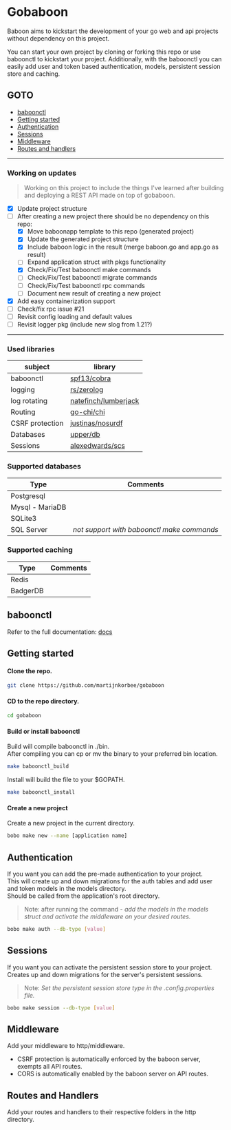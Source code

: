 # Gobaboon
Baboon aims to kickstart the development of your go web and api projects without dependency on this project. 

You can start your own project by cloning or forking this repo or use baboonctl to kickstart your project. Additionally, with the baboonctl you can easily add user and token based authentication, models, persistent session store and caching.

## GOTO
* [baboonctl](#baboonctl)
* [Getting started](#getting-started)
* [Authentication](#authentication)
* [Sessions](#sessions)
* [Middleware](#middleware)
* [Routes and handlers](#routes-and-handlers)

<hr>

### Working on updates
> Working on this project to include the things I've learned after building and deploying a REST API made on top of gobaboon.

- [x] Update project structure
- [ ] After creating a new project there should be no dependency on this repo:
    - [x] Move baboonapp template to this repo (generated project)
    - [x] Update the generated project structure
    - [x] Include baboon logic in the result (merge baboon.go and app.go as result)
    - [ ] Expand application struct with pkgs functionality
    - [x] Check/Fix/Test baboonctl make commands
    - [ ] Check/Fix/Test baboonctl migrate commands
    - [ ] Check/Fix/Test baboonctl rpc commands
    - [ ] Document new result of creating a new project
- [x] Add easy containerization support
- [ ] Check/fix rpc issue #21
- [ ] Revisit config loading and default values
- [ ] Revisit logger pkg (include new slog from 1.21?)

<hr>

### Used libraries
| subject         | library                                                         |
|-----------------|-----------------------------------------------------------------|
| baboonctl       | [spf13/cobra](https://github.com/spf13/cobra)                   |
| logging         | [rs/zerolog](https://github.com/rs/zerolog)                     |
| log rotating    | [natefinch/lumberjack](https://github.com/natefinch/lumberjack) |
| Routing         | [go-chi/chi](https://github.com/go-chi/chi)                     |
| CSRF protection | [justinas/nosurdf](https://github.com/justinas/nosurf)          |
| Databases       | [upper/db](https://github.com/upper/db)                         |
| Sessions        | [alexedwards/scs](https://github.com/alexedwards/scs)           |
   
### Supported databases
| Type            | Comments                                   |
|-----------------|--------------------------------------------|
| Postgresql      |                                            |
| Mysql - MariaDB |                                            |
| SQLite3         |                                            |
| SQL Server      | _not support with baboonctl make commands_ | 

### Supported caching
| Type     | Comments                                   |
|----------|--------------------------------------------|
| Redis    |                                            |
| BadgerDB |                                            |

## baboonctl
Refer to the full documentation: [docs](https://github.com/martijnkorbee/gobaboon/tree/master/tools/baboonctl)

## Getting started

#### Clone the repo.
```bash
git clone https://github.com/martijnkorbee/gobaboon
```

#### CD to the repo directory.
```bash
cd gobaboon
```

#### Build or install baboonctl
Build will compile baboonctl in ./bin.  
After compiling you can cp or mv the binary to your preferred bin location.
```bash
make baboonctl_build 
```

Install will build the file to your $GOPATH.
```bash
make baboonctl_install
```

#### Create a new project
Create a new project in the current directory.
```bash
bobo make new --name [application name]
```

## Authentication
If you want you can add the pre-made authentication to your project.  
This will create up and down migrations for the auth tables and add user and token models in the models directory.  
Should be called from the application's root directory.
> Note: after running the command - _add the models in the models struct and activate the middleware on your desired routes._

```bash
bobo make auth --db-type [value]
```

## Sessions
If you want you can activate the persistent session store to your project.  
Creates up and down migrations for the server's persistent sessions.
> Note: _Set the persistent session store type in the .config.properties file._

```bash
bobo make session --db-type [value]
```

## Middleware
Add your middleware to http/middleware.
* CSRF protection is automatically enforced by the baboon server, exempts all API routes.
* CORS is automatically enabled by the baboon server on API routes.

## Routes and Handlers
Add your routes and handlers to their respective folders in the http directory.
